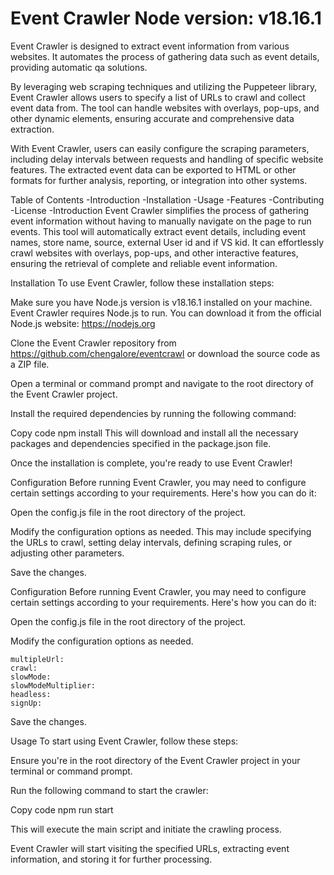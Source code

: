 # Event Crawler Node version: v18.16.1

Event Crawler is designed to extract event information from various websites. It automates the process of gathering data such as event details, providing automatic qa solutions.

By leveraging web scraping techniques and utilizing the Puppeteer library, Event Crawler allows users to specify a list of URLs to crawl and collect event data from. The tool can handle websites with overlays, pop-ups, and other dynamic elements, ensuring accurate and comprehensive data extraction.

With Event Crawler, users can easily configure the scraping parameters, including delay intervals between requests and handling of specific website features. The extracted event data can be exported to HTML or other formats for further analysis, reporting, or integration into other systems.

Table of Contents
-Introduction
-Installation
-Usage
-Features
-Contributing
-License
-Introduction
Event Crawler simplifies the process of gathering event information without having to manually navigate on the page to run events. This tool will automatically extract event details, including event names, store name, source, external User id and if VS kid. It can effortlessly crawl websites with overlays, pop-ups, and other interactive features, ensuring the retrieval of complete and reliable event information.

Installation
To use Event Crawler, follow these installation steps:

Make sure you have Node.js version is v18.16.1 installed on your machine. Event Crawler requires Node.js to run. You can download it from the official Node.js website: https://nodejs.org

Clone the Event Crawler repository from https://github.com/chengalore/eventcrawl or download the source code as a ZIP file.

Open a terminal or command prompt and navigate to the root directory of the Event Crawler project.

Install the required dependencies by running the following command:

Copy code
npm install
This will download and install all the necessary packages and dependencies specified in the package.json file.

Once the installation is complete, you're ready to use Event Crawler!

Configuration
Before running Event Crawler, you may need to configure certain settings according to your requirements. Here's how you can do it:

Open the config.js file in the root directory of the project.

Modify the configuration options as needed. This may include specifying the URLs to crawl, setting delay intervals, defining scraping rules, or adjusting other parameters.

Save the changes.

Configuration
Before running Event Crawler, you may need to configure certain settings according to your requirements. Here's how you can do it:

Open the config.js file in the root directory of the project.

Modify the configuration options as needed.

    multipleUrl:
    crawl:
    slowMode:
    slowModeMultiplier:
    headless:
    signUp:

Save the changes.

Usage
To start using Event Crawler, follow these steps:

Ensure you're in the root directory of the Event Crawler project in your terminal or command prompt.

Run the following command to start the crawler:

Copy code
npm run start

This will execute the main script and initiate the crawling process.

Event Crawler will start visiting the specified URLs, extracting event information, and storing it for further processing.
